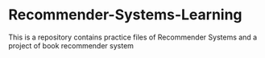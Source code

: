 # Recommender-Systems-Learning
This is a repository contains practice files of Recommender Systems and a project of book recommender system
